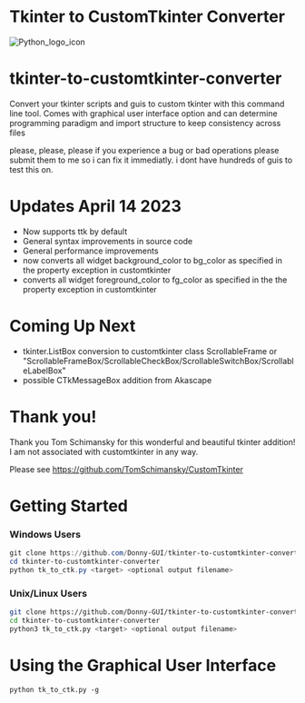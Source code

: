 # Tkinter to CustomTkinter Converter

![Python_logo_icon](https://user-images.githubusercontent.com/108424001/226063288-66da2f57-f5b7-49f1-bdd5-f465e963b125.png)





# tkinter-to-customtkinter-converter
Convert your tkinter scripts and guis to custom tkinter with this command line tool. Comes with graphical user interface option  and can determine programming paradigm and import  structure to keep consistency across files

please, please, please if you experience a bug or bad operations please submit them to me so i can fix it immediatly. i dont have hundreds of guis to test this on.

# Updates April 14 2023

- Now supports ttk by default
- General syntax improvements in source code
- General performance improvements
- now converts all widget background_color to bg_color as specified in the property exception in customtkinter
- converts all widget foreground_color to fg_color as specified in the the property exception in customtkinter


# Coming Up Next

- tkinter.ListBox conversion to customtkinter class ScrollableFrame or "ScrollableFrameBox/ScrollableCheckBox/ScrollableSwitchBox/ScrollableLabelBox" 
- possible CTkMessageBox addition from Akascape

# Thank you!

Thank you Tom Schimansky for this wonderful and beautiful tkinter addition!
I am not associated with customtkinter in any way.

Please see https://github.com/TomSchimansky/CustomTkinter


# Getting Started

### Windows Users

```Powershell
git clone https://github.com/Donny-GUI/tkinter-to-customtkinter-converter.git
cd tkinter-to-customtkinter-converter
python tk_to_ctk.py <target> <optional output filename>
```

### Unix/Linux Users


```Bash
git clone https://github.com/Donny-GUI/tkinter-to-customtkinter-converter.git
cd tkinter-to-customtkinter-converter
python3 tk_to_ctk.py <target> <optional output filename>
```


# Using the Graphical User Interface

```
python tk_to_ctk.py -g
```
